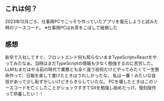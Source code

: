 ## これは何？
2023年12月ごろ、仕事用PCでこっそり作っていたアプリを復元しようと試みた時のソースコード。
※仕事用PCはお茶をこぼして破損した
## 感想
新卒で入社してすぐ、フロントエンド何も知らないままTypeScript×Reactをやってみたなぁ。当時はまだTypeScriptの情報も少なく勉強するのに苦労した。
LLMもまだはやる前の時代で業務とも全く違う技術だけどやってみたくて一生懸命作って、日報を楽して書けたときはうれしかったな。
私は一番！みたいな自信があって少し恥ずかしいけどきらきらしていたな。
PCを壊したときはこのソースコードを亡くしたことがショックすぎてGitを勉強し始めたっけ。復刻版作って供養したい！！
